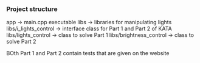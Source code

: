 ### Project structure
app -> main.cpp executable
libs -> libraries for manipulating lights
libs/i_lights_control -> interface class for Part 1 and Part 2 of KATA
libs/lights_control -> class to solve Part 1
libs/brightness_control -> class to solve Part 2

BOth Part 1 and Part 2 contain tests that are given on the website
